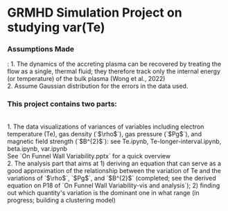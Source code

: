 # GRMHD Simulation Project on studying var(Te)
<h3>Assumptions Made</h3>:
1. The dynamics of the accreting plasma can be recovered by treating the flow as a single, thermal fluid; they therefore track only the internal energy (or temperature) of the bulk plasma (Wong et al., 2022) <br>
2. Assume Gaussian distribution for the errors in the data used. <br>
<h3>This project contains two parts:</h3> <br>
1. The data visualizations of variances of variables including electron temperature (Te), gas density (`$\rho$`), gas pressure (`$Pg$`), and magnetic field strength (`$B^{2}$`): see Te.ipynb, Te-longer-interval.ipynb,
   beta.ipynb, var.ipynb <br> See `On Funnel Wall Variability.pptx` for a quick overview <br>
2. The analysis part that aims at 1) deriving an equation that can serve as a good approximation of the relationship between the variation of Te and the variations of `$\rho$`, `$Pg$`, and `$B^{2}$` (completed; see the derived equation on P18 of `On Funnel Wall Variability-vis and analysis`);
   2) finding out which quantity's variation is the dominant one in what range (in progress; building a clustering model)
